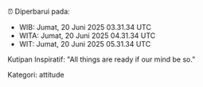 ⏰ Diperbarui pada:
- WIB: Jumat, 20 Juni 2025 03.31.34 UTC
- WITA: Jumat, 20 Juni 2025 04.31.34 UTC
- WIT: Jumat, 20 Juni 2025 05.31.34 UTC

Kutipan Inspiratif:
"All things are ready if our mind be so."


Kategori: attitude


